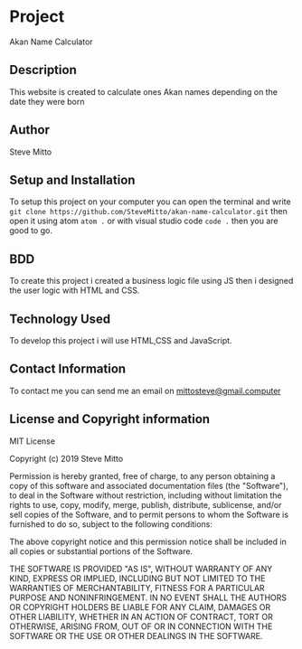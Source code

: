 # Project
Akan Name Calculator

## Description
This website is created to calculate ones Akan names depending on the date they were born

## Author
Steve Mitto

## Setup and Installation
To setup this project on your computer you can open the terminal and write
`git clone https://github.com/SteveMitto/akan-name-calculator.git`
then open it using atom `atom .` or with visual studio code `code .` then you are good to go.

## BDD
To create this project i created a business logic file using JS then i designed the user logic with HTML and CSS.

## Technology Used
To develop this project i will use HTML,CSS and JavaScript.

## Contact Information
To contact me you can send me an email on mittosteve@gmail.computer

## License and Copyright information
MIT License

Copyright (c) 2019 Steve Mitto

Permission is hereby granted, free of charge, to any person obtaining a copy
of this software and associated documentation files (the "Software"), to deal
in the Software without restriction, including without limitation the rights
to use, copy, modify, merge, publish, distribute, sublicense, and/or sell
copies of the Software, and to permit persons to whom the Software is
furnished to do so, subject to the following conditions:

The above copyright notice and this permission notice shall be included in all
copies or substantial portions of the Software.

THE SOFTWARE IS PROVIDED "AS IS", WITHOUT WARRANTY OF ANY KIND, EXPRESS OR
IMPLIED, INCLUDING BUT NOT LIMITED TO THE WARRANTIES OF MERCHANTABILITY,
FITNESS FOR A PARTICULAR PURPOSE AND NONINFRINGEMENT. IN NO EVENT SHALL THE
AUTHORS OR COPYRIGHT HOLDERS BE LIABLE FOR ANY CLAIM, DAMAGES OR OTHER
LIABILITY, WHETHER IN AN ACTION OF CONTRACT, TORT OR OTHERWISE, ARISING FROM,
OUT OF OR IN CONNECTION WITH THE SOFTWARE OR THE USE OR OTHER DEALINGS IN THE
SOFTWARE.
